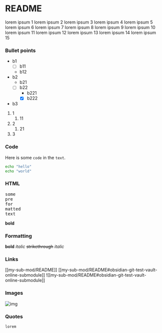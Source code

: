 # README

lorem ipsum 1
lorem ipsum 2
lorem ipsum 3
lorem ipsum 4
lorem ipsum 5
lorem ipsum 6
lorem ipsum 7
lorem ipsum 8
lorem ipsum 9
lorem ipsum 10
lorem ipsum 11
lorem ipsum 12
lorem ipsum 13
lorem ipsum 14
lorem ipsum 15

### Bullet points
* b1
	* [ ] b11
	* b12
* b2
	* b21
	* [ ] b22
		* b221
		* [x] b222
* b3

1. 1
	1. 11
2. 2
	1. 21
3. 3

### Code
Here is some `code` in the `text`.

```bash
echo "hello"
echo "world"
```

### HTML
<pre>some
pre
for
matted
text
</pre>

<b>bold</b>

### Formatting
**bold**
*italic*
~~strikethrough~~
_italic_

### Links
[[my-sub-mod/README]]
[[my-sub-mod/README#obsidian-git-test-vault-online-submodule]]
![[my-sub-mod/README#obsidian-git-test-vault-online-submodule]]

### Images
![img](https://history-computer.com/ModernComputer/Basis/images/Engelbart.jpg)

### Quotes

	lorem
